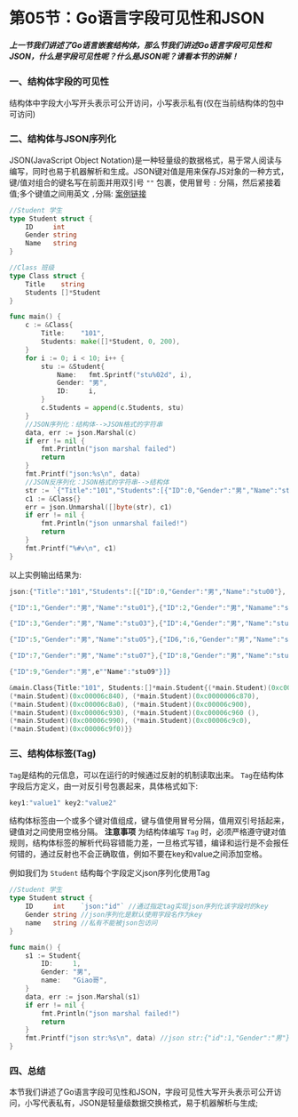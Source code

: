 # 第05节：Go语言字段可见性和JSON

##### 上一节我们讲述了Go语言嵌套结构体，那么节我们讲述Go语言字段可见性和JSON，什么是字段可见性呢？什么是JSON呢？请看本节的讲解！

### 一、结构体字段的可见性

结构体中字段大小写开头表示可公开访问，小写表示私有(仅在当前结构体的包中可访问)

### 二、结构体与JSON序列化

JSON(JavaScript Object Notation)是一种轻量级的数据格式，易于常人阅读与编写，同时也易于机器解析和生成。JSON键对值是用来保存JS对象的一种方式，键/值对组合的键名写在前面并用双引号 `""` 包裹，使用冒号 `:` 分隔，然后紧接着值;多个键值之间用英文 `,`分隔:
[案例链接](https://github.com/Yan-Yan0129/Go-example/blob/master/%E7%AC%AC05%E7%AB%A0%EF%BC%9AGo%E8%AF%AD%E8%A8%80%E7%BB%93%E6%9E%84%E4%BD%93/%E7%AC%AC05%E8%8A%82%EF%BC%9AGo%E8%AF%AD%E8%A8%80%E5%AD%97%E6%AE%B5%E5%8F%AF%E8%A7%81%E6%80%A7%E5%92%8CJSON/demo01.md)

```go
//Student 学生
type Student struct {
	ID     int
	Gender string
	Name   string
}

//Class 班级
type Class struct {
	Title    string
	Students []*Student
}

func main() {
	c := &Class{
		Title:    "101",
		Students: make([]*Student, 0, 200),
	}
	for i := 0; i < 10; i++ {
		stu := &Student{
			Name:   fmt.Sprintf("stu%02d", i),
			Gender: "男",
			ID:     i,
		}
		c.Students = append(c.Students, stu)
	}
	//JSON序列化：结构体-->JSON格式的字符串
	data, err := json.Marshal(c)
	if err != nil {
		fmt.Println("json marshal failed")
		return
	}
	fmt.Printf("json:%s\n", data)
	//JSON反序列化：JSON格式的字符串-->结构体
	str := `{"Title":"101","Students":[{"ID":0,"Gender":"男","Name":"stu00"},{"ID":1,"Gender":"男","Name":"stu01"},{"ID":2,"Gender":"男","Name":"stu02"},{"ID":3,"Gender":"男","Name":"stu03"},{"ID":4,"Gender":"男","Name":"stu04"},{"ID":5,"Gender":"男","Name":"stu05"},{"ID":6,"Gender":"男","Name":"stu06"},{"ID":7,"Gender":"男","Name":"stu07"},{"ID":8,"Gender":"男","Name":"stu08"},{"ID":9,"Gender":"男","Name":"stu09"}]}`
	c1 := &Class{}
	err = json.Unmarshal([]byte(str), c1)
	if err != nil {
		fmt.Println("json unmarshal failed!")
		return
	}
	fmt.Printf("%#v\n", c1)
}
```

以上实例输出结果为:

```go
json:{"Title":"101","Students":[{"ID":0,"Gender":"男","Name":"stu00"},

{"ID":1,"Gender":"男","Name":"stu01"},{"ID":2,"Gender":"男","Namame":"stu02"},

{"ID":3,"Gender":"男","Name":"stu03"},{"ID":4,"Gender":"男","Name":"stu04"}

{"ID":5,"Gender":"男","Name":"stu05"},{"ID6,":6,"Gender":"男","Name":"stu06"},

{"ID":7,"Gender":"男","Name":"stu07"},{"ID":8,"Gender":"男","Name":"stu08"},

{"ID":9,"Gender":"男",e""Name":"stu09"}]}

&main.Class{Title:"101", Students:[]*main.Student{(*main.Student)(0xc00006c810),
(*main.Student)(0xc00006c840), (*main.Student)(0xc0000006c870),
(*main.Student)(0xc00006c8a0), (*main.Student)(0xc00006c900),
(*main.Student)(0xc00006c930), (*main.Student)(0xc00006c960 (),
(*main.Student)(0xc00006c990), (*main.Student)(0xc00006c9c0),
(*main.Student)(0xc00006c9f0)}}
```

### 三、结构体标签(Tag)

`Tag`是结构的元信息，可以在运行的时候通过反射的机制读取出来。 `Tag`在结构体字段后方定义，由一对反引号包裹起来，具体格式如下:

```go
key1:"value1" key2:"value2"
```

结构体标签由一个或多个键对值组成，键与值使用冒号分隔，值用双引号括起来，键值对之间使用空格分隔。
**注意事项** 为结构体编写 `Tag` 时，必须严格遵守键对值规则，结构体标签的解析代码容错能力差，一旦格式写错，编译和运行是不会报任何错的，通过反射也不会正确取值，例如不要在key和value之间添加空格。

例如我们为 `Student` 结构每个字段定义json序列化使用Tag

```go
//Student 学生
type Student struct {
	ID     int    `json:"id"` //通过指定tag实现json序列化该字段时的key
	Gender string //json序列化是默认使用字段名作为key
	name   string //私有不能被json包访问
}

func main() {
	s1 := Student{
		ID:     1,
		Gender: "男",
		name:   "Giao哥",
	}
	data, err := json.Marshal(s1)
	if err != nil {
		fmt.Println("json marshal failed!")
		return
	}
	fmt.Printf("json str:%s\n", data) //json str:{"id":1,"Gender":"男"}
}
```

### 四、总结

本节我们讲述了Go语言字段可见性和JSON，字段可见性大写开头表示可公开访问，小写代表私有，JSON是轻量级数据交换格式，易于机器解析与生成;
